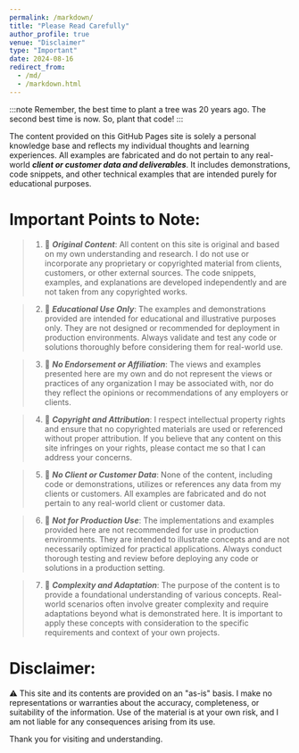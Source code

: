 ```yaml
---
permalink: /markdown/
title: "Please Read Carefully"
author_profile: true
venue: "Disclaimer"
type: "Important"
date: 2024-08-16
redirect_from: 
  - /md/
  - /markdown.html
---
```


:::note
Remember, the best time to plant a tree was 20 years ago.
The second best time is now. So, plant that code!
:::

The content provided on this GitHub Pages site is solely a personal knowledge base and reflects my individual thoughts and learning experiences. All examples are fabricated and do not pertain to any real-world ***client or customer data and deliverables***. It includes demonstrations, code snippets, and other technical examples that are intended purely for educational purposes. 

# Important Points to Note:

> 1. :memo: ***Original Content***: All content on this site is original and based on my own understanding and research. I do not use or incorporate any proprietary or copyrighted material from clients, customers, or other external sources. The code snippets, examples, and explanations are developed independently and are not taken from any copyrighted works.

> 2. :memo: ***Educational Use Only***: The examples and demonstrations provided are intended for educational and illustrative purposes only. They are not designed or recommended for deployment in production environments. Always validate and test any code or solutions thoroughly before considering them for real-world use.

> 3. :memo: ***No Endorsement or Affiliation***: The views and examples presented here are my own and do not represent the views or practices of any organization I may be associated with, nor do they reflect the opinions or recommendations of any employers or clients.

> 4. :memo: ***Copyright and Attribution***: I respect intellectual property rights and ensure that no copyrighted materials are used or referenced without proper attribution. If you believe that any content on this site infringes on your rights, please contact me so that I can address your concerns.

> 5. :memo: ***No Client or Customer Data***: None of the content, including code or demonstrations, utilizes or references any data from my clients or customers. All examples are fabricated and do not pertain to any real-world client or customer data.

> 6. :memo: ***Not for Production Use***: The implementations and examples provided here are not recommended for use in production environments. They are intended to illustrate concepts and are not necessarily optimized for practical applications. Always conduct thorough testing and review before deploying any code or solutions in a production setting.

> 7. :memo: ***Complexity and Adaptation***: The purpose of the content is to provide a foundational understanding of various concepts. Real-world scenarios often involve greater complexity and require adaptations beyond what is demonstrated here. It is important to apply these concepts with consideration to the specific requirements and context of your own projects.

#  Disclaimer: 

:warning: This site and its contents are provided on an "as-is" basis. I make no representations or warranties about the accuracy, completeness, or suitability of the information. Use of the material is at your own risk, and I am not liable for any consequences arising from its use.

Thank you for visiting and understanding.
